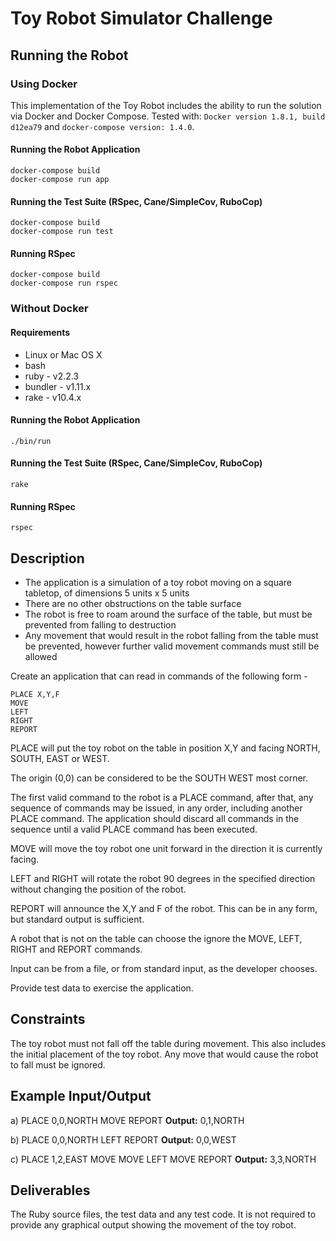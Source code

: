 # Toy Robot Simulator Challenge

## Running the Robot

### Using Docker

This implementation of the Toy Robot includes the ability to run the solution via Docker and Docker Compose. Tested with: `Docker version 1.8.1, build d12ea79` and `docker-compose version: 1.4.0`.

#### Running the Robot Application

    docker-compose build
    docker-compose run app

#### Running the Test Suite (RSpec, Cane/SimpleCov, RuboCop)

    docker-compose build
    docker-compose run test

#### Running RSpec

    docker-compose build
    docker-compose run rspec

### Without Docker

#### Requirements

* Linux or Mac OS X
* bash
* ruby - v2.2.3
* bundler - v1.11.x
* rake - v10.4.x

#### Running the Robot Application

    ./bin/run

#### Running the Test Suite (RSpec, Cane/SimpleCov, RuboCop)

    rake

#### Running RSpec

    rspec

## Description

* The application is a simulation of a toy robot moving on a square tabletop, of dimensions 5 units x 5 units
* There are no other obstructions on the table surface
* The robot is free to roam around the surface of the table, but must be prevented from falling to destruction
* Any movement that would result in the robot falling from the table must be prevented, however further valid movement commands must still be allowed

Create an application that can read in commands of the following form -

    PLACE X,Y,F
    MOVE
    LEFT
    RIGHT
    REPORT

PLACE will put the toy robot on the table in position X,Y and facing NORTH, SOUTH, EAST or WEST.

The origin (0,0) can be considered to be the SOUTH WEST most corner.

The first valid command to the robot is a PLACE command, after that, any sequence of commands may be issued, in any order, including another PLACE command. The application should discard all commands in the sequence until a valid PLACE command has been executed.

MOVE will move the toy robot one unit forward in the direction it is currently facing.

LEFT and RIGHT will rotate the robot 90 degrees in the specified direction without changing the position of the robot.

REPORT will announce the X,Y and F of the robot. This can be in any form, but standard output is sufficient.

A robot that is not on the table can choose the ignore the MOVE, LEFT, RIGHT and REPORT commands.

Input can be from a file, or from standard input, as the developer chooses.

Provide test data to exercise the application.

## Constraints

The toy robot must not fall off the table during movement. This also includes the initial placement of the toy robot. Any move that would cause the robot to fall must be ignored.

## Example Input/Output

a) PLACE 0,0,NORTH
MOVE
REPORT
**Output:** 0,1,NORTH

b) PLACE 0,0,NORTH
LEFT
REPORT
**Output:** 0,0,WEST

c) PLACE 1,2,EAST
MOVE
MOVE
LEFT
MOVE
REPORT
**Output:** 3,3,NORTH

## Deliverables

The Ruby source files, the test data and any test code. It is not required to provide any graphical output showing the movement of the toy robot.

